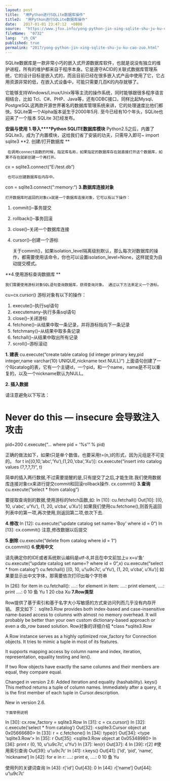 ```yaml
---
layout: post
title:  "用Python进行SQLite数据库操作"
title2:  "用Python进行SQLite数据库操作"
date:   2017-01-01 23:47:12  +0800
source:  "https://www.jfox.info/yong-python-jin-xing-sqlite-shu-ju-ku-cao-zuo.html"
fileName:  "0732"
lang:  "zh_CN"
published: true
permalink: "2017/yong-python-jin-xing-sqlite-shu-ju-ku-cao-zuo.html"
---
```


SQLite数据库是一款非常小巧的嵌入式开源数据库软件，也就是说没有独立的维护进程，所有的维护都来自于程序本身。它是遵守ACID的关联式数据库管理系统，它的设计目标是嵌入式的，而且目前已经在很多嵌入式产品中使用了它，它占用资源非常的低，在嵌入式设备中，可能只需要几百K的内存就够了。

它能够支持Windows/Linux/Unix等等主流的操作系统，同时能够跟很多程序语言相结合，比如 Tcl、C#、PHP、Java等，还有ODBC接口，同样比起Mysql、PostgreSQL这两款开源世界著名的数据库管理系统来讲，它的处理速度比他们都快。SQLite第一个Alpha版本诞生于2000年5月. 至今已经有10个年头，SQLite也迎来了一个版本 SQLite 3已经发布。

**安装与使用**
**1.导入****Python SQLITE数据库模块**
     Python2.5之后，内置了SQLite3，成为了内置模块，这给我们省了安装的功夫，只需导入即可~
import sqlite3
**2. 创建/打开数据库 **

     在调用connect函数的时候，指定库名称，如果指定的数据库存在就直接打开这个数据库，如果不存在就新创建一个再打开。
cx = sqlite3.connect(“E:/test.db“)

     也可以创建数据库在内存中。

con = sqlite3.connect(“:memory:“)
**3.数据库连接对象**

    打开数据库时返回的对象cx就是一个数据库连接对象，它可以有以下操作：

1. commit()–事务提交   
2. rollback()–事务回滚   
3. close()–关闭一个数据库连接   
4. cursor()–创建一个游标

    关于commit()，如果isolation_level隔离级别默认，那么每次对数据库的操作，都需要使用该命令，你也可以设置isolation_level=None，这样就变为自动提交模式。

**4.使用游标查询数据库 **

    我们需要使用游标对象SQL语句查询数据库，获得查询对象。 通过以下方法来定义一个游标。
cu=cx.cursor()
     游标对象有以下的操作：

1. execute()–执行sql语句   
2. executemany–执行多条sql语句   
3. close()–关闭游标   
4. fetchone()–从结果中取一条记录，并将游标指向下一条记录   
5. fetchmany()–从结果中取多条记录   
6. fetchall()–从结果中取出所有记录   
7. scroll()–游标滚动  

**1. 建表**
cu.execute(“create table catalog (id integer primary key,pid integer,name varchar(10) UNIQUE,nickname text NULL)“)
上面语句创建了一个叫catalog的表，它有一个主键id，一个pid，和一个name，name是不可以重复的，以及一个nickname默认为NULL。

**2. 插入数据**

请注意避免以下写法：
# Never do this — insecure 会导致注入攻击

pid=200
c.execute(“… where pid = ‘%s’“ % pid)

正确的做法如下，如果t只是单个数值，也要采用t=(n,)的形式，因为元组是不可变的。 
for t in[(0,10,‘abc‘,‘Yu‘),(1,20,‘cba‘,‘Xu‘)]:
cx.execute(“insert into catalog values (?,?,?,?)“, t)

简单的插入两行数据,不过需要提醒的是,只有提交了之后,才能生效.我们使用数据库连接对象cx来进行提交commit和回滚rollback操作.
cx.commit()
**3.查询**
cu.execute(“select * from catalog“) 

要提取查询到的数据,使用游标的fetch函数,如:
In [10]: cu.fetchall()
Out[10]: [(0, 10, u‘abc‘, u‘Yu‘), (1, 20, u‘cba‘, u‘Xu‘)]
如果我们使用cu.fetchone(),则首先返回列表中的第一项,再次使用,则返回第二项,依次下去.

**4.修改**
In [12]: cu.execute(“update catalog set name=’Boy’ where id = 0“)
In [13]: cx.commit()
注意,修改数据以后提交

**5.删除**
cu.execute(“delete from catalog where id = 1“)  
cx.commit() 
**6.使用中文**

请先确定你的IDE或者系统默认编码是utf-8,并且在中文前加上u
x=u‘鱼‘
cu.execute(“update catalog set name=? where id = 0“,x)
cu.execute(“select * from catalog“)
cu.fetchall()
[(0, 10, u‘\u9c7c‘, u‘Yu‘), (1, 20, u‘cba‘, u‘Xu‘)]
如果要显示出中文字体，那需要依次打印出每个字符串

 
In [26]: for item in cu.fetchall():
….:     for element in item:
….:         print element,
….:     print
….: 
0 10 鱼 Yu
1 20 cba Xu
**7.Row类型**

Row提供了基于索引和基于名字大小写敏感的方式来访问列而几乎没有内存开销。 原文如下：
sqlite3.Row provides both index-based and case-insensitive name-based access to columns with almost no memory overhead. It will probably be better than your own custom dictionary-based approach or even a db_row based solution. 
Row对象的详细介绍
*class *sqlite3.Row

A Row instance serves as a highly optimized row_factory for Connection objects. It tries to mimic a tuple in most of its features.

It supports mapping access by column name and index, iteration, representation, equality testing and len().

If two Row objects have exactly the same columns and their members are equal, they compare equal.

 Changed in version 2.6: Added iteration and equality (hashability).
keys()
This method returns a tuple of column names. Immediately after a query, it is the first member of each tuple in Cursor.description.

 New in version 2.6.

    下面举例说明

 
In [30]: cx.row_factory = sqlite3.Row
In [31]: c = cx.cursor()
In [32]: c.execute(‘select * from catalog‘)
Out[32]: <sqlite3.Cursor object at 0x05666680>
In [33]: r = c.fetchone()
In [34]: type(r)
Out[34]: <type ‘sqlite3.Row‘>
In [35]: r
Out[35]: <sqlite3.Row object at 0x05348980>
In [36]: print r
(0, 10, u‘\u9c7c‘, u‘Yu‘)
In [37]: len(r)
Out[37]: 4
In [39]: r[2]            #使用索引查询
Out[39]: u‘\u9c7c‘
In [41]: r.keys()
Out[41]: [‘id‘, ‘pid‘, ‘name‘, ‘nickname‘]
In [42]: for e in r:
….:     print e,
….: 
0 10 鱼 Yu
 

 使用列的关键词查询
In [43]: r[‘id‘]
Out[43]: 0
In [44]: r[‘name‘]
Out[44]: u‘\u9c7c‘
